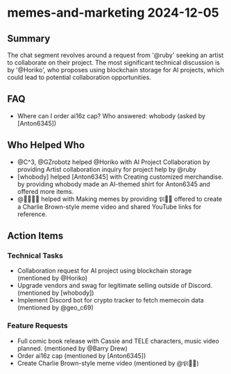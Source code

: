 # memes-and-marketing 2024-12-05

## Summary

The chat segment revolves around a request from '@ruby' seeking an artist to collaborate on their project. The most significant technical discussion is by '@Horiko', who proposes using blockchain storage for AI projects, which could lead to potential collaboration opportunities.

## FAQ

- Where can I order ai16z cap? Who answered: whobody (asked by [Anton6345])

## Who Helped Who

- @C^3, @GZrobotz helped @Horiko with AI Project Collaboration by providing Artist collaboration inquiry for project help by @ruby
- [whobody] helped [Anton6345] with Creating customized merchandise. by providing whobody made an AI-themed shirt for Anton6345 and offered more items.
- @𝔓𝔩𰬀𝕒 helped with Making memes by providing 𝔓𝔩𰬀𝕒 offered to create a Charlie Brown-style meme video and shared YouTube links for reference.

## Action Items

### Technical Tasks

- Collaboration request for AI project using blockchain storage (mentioned by @Horiko)
- Upgrade vendors and swag for legitimate selling outside of Discord. (mentioned by [whobody])
- Implement Discord bot for crypto tracker to fetch memecoin data (mentioned by @geo_c69)

### Feature Requests

- Full comic book release with Cassie and TELE characters, music video planned. (mentioned by @Barry Drew)
- Order ai16z cap (mentioned by [Anton6345])
- Create Charlie Brown-style meme video (mentioned by @𝔓𝔩𰬀𝕒)
